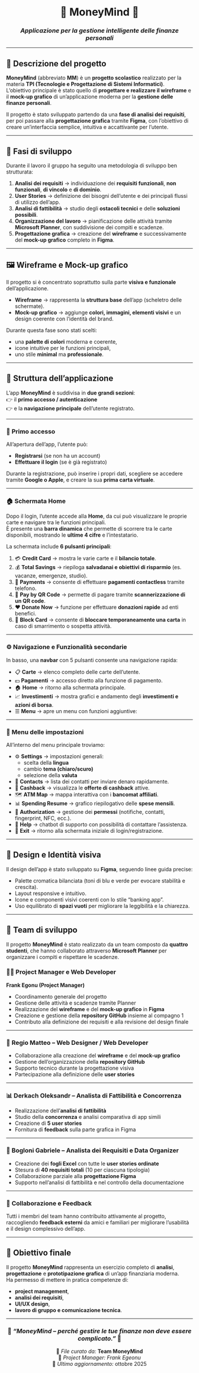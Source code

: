 <div align="center">

# 💸 **MoneyMind** 💸  
### _Applicazione per la gestione intelligente delle finanze personali_

</div>

---

## 📘 **Descrizione del progetto**
**MoneyMind** (abbreviato **MM**) è un **progetto scolastico** realizzato per la materia **TPI (Tecnologie e Progettazione di Sistemi Informatici)**.  
L’obiettivo principale è stato quello di **progettare e realizzare il wireframe** e il **mock-up grafico** di un’applicazione moderna per la **gestione delle finanze personali**.  

Il progetto è stato sviluppato partendo da una **fase di analisi dei requisiti**, per poi passare alla **progettazione grafica** tramite **Figma**, con l’obiettivo di creare un’interfaccia semplice, intuitiva e accattivante per l’utente.

---

## 🧩 **Fasi di sviluppo**
Durante il lavoro il gruppo ha seguito una metodologia di sviluppo ben strutturata:

1. **Analisi dei requisiti** → individuazione dei **requisiti funzionali**, **non funzionali**, **di vincolo** e **di dominio**.  
2. **User Stories** → definizione dei bisogni dell’utente e dei principali flussi di utilizzo dell’app.  
3. **Analisi di fattibilità** → studio degli **ostacoli tecnici** e delle **soluzioni possibili**.  
4. **Organizzazione del lavoro** → pianificazione delle attività tramite **Microsoft Planner**, con suddivisione dei compiti e scadenze.  
5. **Progettazione grafica** → creazione del **wireframe** e successivamente del **mock-up grafico** completo in **Figma**.

---

## 🖼️ **Wireframe e Mock-up grafico**
Il progetto si è concentrato soprattutto sulla parte **visiva e funzionale** dell’applicazione.

- **Wireframe** → rappresenta la **struttura base** dell’app (scheletro delle schermate).  
- **Mock-up grafico** → aggiunge **colori, immagini, elementi visivi** e un design coerente con l’identità del brand.

Durante questa fase sono stati scelti:
- una **palette di colori** moderna e coerente,  
- icone intuitive per le funzioni principali,  
- uno stile **minimal** ma **professionale**.

---

## 📱 **Struttura dell’applicazione**
L’app **MoneyMind** è suddivisa in **due grandi sezioni**:  
👉 il **primo accesso / autenticazione**  
👉 e la **navigazione principale** dell’utente registrato.

---

### 🔐 **Primo accesso**
All’apertura dell’app, l’utente può:
- **Registrarsi** (se non ha un account)  
- **Effettuare il login** (se è già registrato)  

Durante la registrazione, può inserire i propri dati, scegliere se accedere tramite **Google o Apple**, e creare la sua **prima carta virtuale**.

---

### 🏠 **Schermata Home**
Dopo il login, l’utente accede alla **Home**, da cui può visualizzare le proprie carte e navigare tra le funzioni principali.  
È presente una **barra dinamica** che permette di scorrere tra le carte disponibili, mostrando le **ultime 4 cifre** e l’intestatario.  

La schermata include **6 pulsanti principali**:

1. 💳 **Credit Card** → mostra le varie carte e il **bilancio totale**.  
2. 💰 **Total Savings** → riepiloga **salvadanai e obiettivi di risparmio** (es. vacanze, emergenze, studio).  
3. 📲 **Payments** → consente di effettuare **pagamenti contactless** tramite telefono.  
4. 🔲 **Pay by QR Code** → permette di pagare tramite **scannerizzazione di un QR code**.  
5. ❤️ **Donate Now** → funzione per effettuare **donazioni rapide** ad enti benefici.  
6. 🚫 **Block Card** → consente di **bloccare temporaneamente una carta** in caso di smarrimento o sospetta attività.

---

### ⚙️ **Navigazione e Funzionalità secondarie**
In basso, una **navbar** con 5 pulsanti consente una navigazione rapida:

- 📋 **Carte** → elenco completo delle carte dell’utente.  
- 💵 **Pagamenti** → accesso diretto alla funzione di pagamento.  
- 🏠 **Home** → ritorno alla schermata principale.  
- 📈 **Investimenti** → mostra grafici e andamento degli **investimenti e azioni di borsa**.  
- ☰ **Menu** → apre un menu con funzioni aggiuntive:

---

### 🧭 **Menu delle impostazioni**
All’interno del menu principale troviamo:

- ⚙️ **Settings** → impostazioni generali:
  - scelta della **lingua**  
  - cambio **tema (chiaro/scuro)**  
  - selezione della **valuta**
- 👥 **Contacts** → lista dei contatti per inviare denaro rapidamente.  
- 💸 **Cashback** → visualizza le **offerte di cashback** attive.  
- 🗺️ **ATM Map** → mappa interattiva con i **bancomat affiliati**.  
- 📊 **Spending Resume** → grafico riepilogativo delle **spese mensili**.  
- 🔏 **Authorization** → gestione dei **permessi** (notifiche, contatti, fingerprint, NFC, ecc.).  
- 🤖 **Help** → chatbot di supporto con possibilità di contattare l’assistenza.  
- 🚪 **Exit** → ritorno alla schermata iniziale di login/registrazione.

---

## 🎨 **Design e Identità visiva**
Il design dell’app è stato sviluppato su **Figma**, seguendo linee guida precise:

- Palette cromatica bilanciata (toni di blu e verde per evocare stabilità e crescita).  
- Layout responsive e intuitivo.  
- Icone e componenti visivi coerenti con lo stile “banking app”.  
- Uso equilibrato di **spazi vuoti** per migliorare la leggibilità e la chiarezza.

---

## 👥 **Team di sviluppo**
Il progetto **MoneyMind** è stato realizzato da un team composto da **quattro studenti**, che hanno collaborato attraverso **Microsoft Planner** per organizzare i compiti e rispettare le scadenze.

### 👨‍💼 **Project Manager e Web Developer**
**Frank Egonu (Project Manager)**  
- Coordinamento generale del progetto  
- Gestione delle attività e scadenze tramite Planner  
- Realizzazione del **wireframe** e del **mock-up grafico** in **Figma**  
- Creazione e gestione della **repository GitHub** insieme al compagno 1  
- Contributo alla definizione dei requisiti e alla revisione del design finale  

---

### 🎨 **Regio Matteo – Web Designer / Web Developer**
- Collaborazione alla creazione del **wireframe** e del **mock-up grafico**  
- Gestione dell’organizzazione della **repository GitHub**  
- Supporto tecnico durante la progettazione visiva  
- Partecipazione alla definizione delle **user stories**  

---

### 📊 **Derkach Oleksandr – Analista di Fattibilità e Concorrenza**
- Realizzazione dell’**analisi di fattibilità**  
- Studio della **concorrenza** e analisi comparativa di app simili  
- Creazione di **5 user stories**  
- Fornitura di **feedback** sulla parte grafica in Figma  

---

### 📑 **Bogloni Gabriele – Analista dei Requisiti e Data Organizer**
- Creazione dei **fogli Excel** con tutte le **user stories ordinate**  
- Stesura di **40 requisiti totali** (10 per ciascuna tipologia)  
- Collaborazione parziale alla **progettazione Figma**  
- Supporto nell’analisi di fattibilità e nel controllo della documentazione  

---

### 💬 **Collaborazione e Feedback**
Tutti i membri del team hanno contribuito attivamente al progetto, raccogliendo **feedback esterni** da amici e familiari per migliorare l’usabilità e il design complessivo dell’app.

---

## 🧠 **Obiettivo finale**
Il progetto **MoneyMind** rappresenta un esercizio completo di **analisi**, **progettazione** e **prototipazione grafica** di un’app finanziaria moderna.  
Ha permesso di mettere in pratica competenze di:
- **project management**,  
- **analisi dei requisiti**,  
- **UI/UX design**,  
- **lavoro di gruppo e comunicazione tecnica**.

---

<div align="center">

### 🚀 _“MoneyMind – perché gestire le tue finanze non deve essere complicato.”_ 💼

📁 *File curato da:* **Team MoneyMind**  
👤 *Project Manager:* *Frank Egeonu*  
📅 *Ultimo aggiornamento:* ottobre 2025

</div>
